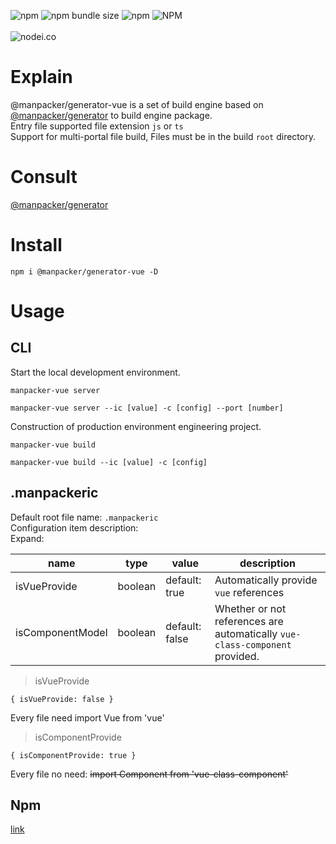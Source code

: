 ![npm](https://img.shields.io/npm/v/@manpacker/generator-vue.svg)
![npm bundle size](https://img.shields.io/bundlephobia/min/@manpacker/generator-vue.svg)
![npm](https://img.shields.io/npm/dw/@manpacker/generator-vue.svg)
![NPM](https://img.shields.io/npm/l/@manpacker/generator-vue.svg)
<br><br>
![nodei.co](https://nodei.co/npm/@manpacker/generator-vue.png?downloads=true&downloadRank=true&stars=true)
<br>
# Explain
@manpacker/generator-vue is a set of build engine based on [@manpacker/generator](https://www.npmjs.com/package/@manpacker/generator) to build engine package.<br>
Entry file supported file extension <code>js</code> or <code>ts</code><br>
Support for multi-portal file build, Files must be in the build <code>root</code> directory.<br>

# Consult
[@manpacker/generator](https://github.com/manpackers/generator#readme)

# Install
```
npm i @manpacker/generator-vue -D
```
# Usage
## CLI
Start the local development environment.
```
manpacker-vue server
```
```
manpacker-vue server --ic [value] -c [config] --port [number]
```
Construction of production environment engineering project.
```
manpacker-vue build
```
```
manpacker-vue build --ic [value] -c [config]
```

## .manpackeric
Default root file name: <code>.manpackeric</code><br>
Configuration item description:<br>
Expand: <br>

|name|type|value|description|
|----|----|-----|-----------|
|isVueProvide|boolean|default: true|Automatically provide <code>vue</code> references|
|isComponentModel|boolean|default: false|Whether or not references are automatically <code>vue-class-component</code> provided.|

> isVueProvide
```
{ isVueProvide: false }
```
Every file need import Vue from 'vue'

> isComponentProvide
```
{ isComponentProvide: true }
```
Every file no need: <s>import Component from 'vue-class-component'</s>

## Npm
[link](https://www.npmjs.com/package/@manpacker/generator-vue)
